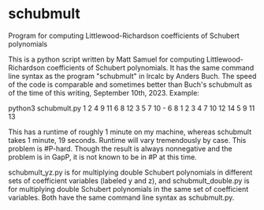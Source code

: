 # schubmult
Program for computing Littlewood-Richardson coefficients of Schubert polynomials

This is a python script written by Matt Samuel for computing Littlewood-Richardson coefficients of Schubert polynomials. It has the same command line syntax as the program "schubmult" in lrcalc by Anders Buch. The speed of the code is comparable and sometimes better than Buch's schubmult as of the time of this writing, September 10th, 2023. Example:

python3 schubmult.py 1 2 4 9 11 6 8 12 3 5 7 10 - 6 8 1 2 3 4 7 10 12 14 5 9 11 13

This has a runtime of roughly 1 minute on my machine, whereas schubmult takes 1 minute, 19 seconds. Runtime will vary tremendously by case. This problem is #P-hard. Though the result is always nonnegative and the problem is in GapP, it is not known to be in #P at this time.

schubmult_yz.py is for multiplying double Schubert polynomials in different sets of coefficient variables (labeled y and z), and schubmult_double.py is for multiplying double Schubert polynomials in the same set of coefficient variables. Both have the same command line syntax as schubmult.py.
